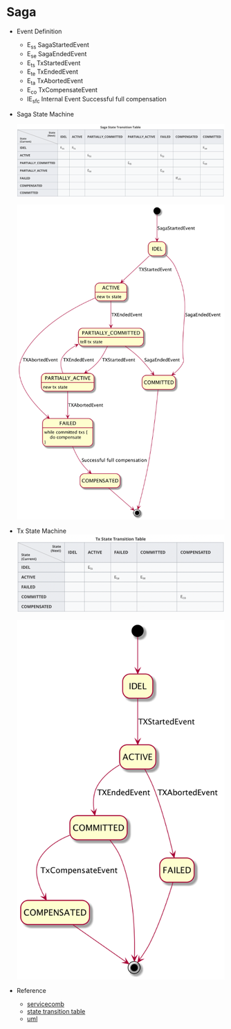 # Saga

* Event Definition

  - E<sub>ss</sub> SagaStartedEvent
  - E<sub>se</sub> SagaEndedEvent
  - E<sub>ts</sub> TxStartedEvent
  - E<sub>te</sub> TxEndedEvent
  - E<sub>ta</sub> TxAbortedEvent
  - E<sub>co</sub> TxCompensateEvent
  - IE<sub>sfc</sub> Internal Event Successful full compensation

* Saga State Machine

  ![image-20190420005126848](assets/saga_state_table.png)

  ![saga_state_diagram](assets/saga_state_diagram.png)

* Tx State Machine
  ![image-20190420005126848](assets/tx_state_table.png)

  ![tx_state_diagram](assets/tx_state_diagram.png)

* Reference

  * [servicecomb](https://cwiki.apache.org/confluence/display/SERVICECOMB/Using+StateMachine+for+tracing+the+transaction+states)
  * [state transition table](https://en.wikipedia.org/wiki/State_transition_table)
  * [uml](http://plantuml.com/en/)


